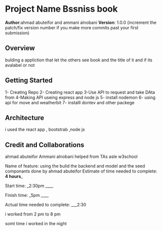 # Project Name Bssniss book 
 **Author**:ahmad abuteifor and ammani alnobani 
**Version**: 1.0.0 (increment the patch/fix version number if you make more commits past your first submission)


## Overview
bulding a appliction that let the others see book and the title of it and if its avalabel or not 

## Getting Started
 1- Creating Repo 2- Creating react app   3-Use API to request and take DAta from 4-Making API useing express and node js 5- install nodemon  6- using api for move and weatherbit 7- installl dontev and other packege 

 ## Architecture
i used the react app , bootstrab ,node js 

## Credit and Collaborations
ahmad abuteifor
Ammani alnobani 
helped from TAs 
asle w3school 



Name of feature: using the bulid the backend  and model and the seed componants 
done by ahmad abuteifor 
Estimate of time needed to complete: __4 hours___

Start time: _2:30pm ____

Finish time: _5pm ____

Actual time needed to complete: ___2:30 



i worked from 2 pm to 8 pm 

somt time i worked in the night 

